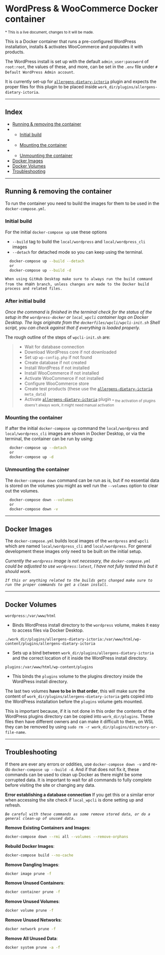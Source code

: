 # WordPress & WooCommerce Docker container

<sup>\* This is a live document, changes to it will be made.</sup>

This is a Docker container that runs a pre-configured WordPress installation, installs & activates WooCommerce and populates it with products.

The WordPress install is set up with the default `admin_user:password` of `root:root`, the values of these, and more, can be set in the `.env` file under `# Default WordPress Admin account`.

It is currently set-up for [`allergens-dietary-ictoria`](https://github.com/Ictoria-BV/wp_allergenen) plugin and expects the proper files for this plugin to be placed inside `work_dir/plugins/allergens-dietary-ictoria`.

---

## Index

- [Running & removing the container](#running-&-removing-the-container)
- - [Initial build](#initial-build)
- - [Mounting the container](#mounting-the-container)
- - [Unmounting the container](#unmounting-the-container)
- [Docker Images](#docker-images)
- [Docker Volumes](#docker-volumes)
- [Troubleshooting](#troubleshooting)

---

## Running & removing the container

To run the container you need to build the images for them to be used in the `docker-compose.yml`.

### Initial build

For the initial `docker-compose up` use these options

- `--build` tag to build the `local/wordpress` and `local/wordpress_cli` images
- `--detach` for detached mode so you can keep using the terminal.

```sh
  docker-compose up --build --detach
  or
  docker-compose up --build -d
```

`When using GitHub Desktop make sure to always run the build command from the `main` branch, unless changes are made to the Docker build process and related files.`

### After initial build

_Once the command is finished in the terminal check for the status of the setup in the `wordpress-docker` or `local_wpcli` container logs on Docker Desktop. The logs originate from the `dockerfiles/wpcli/wpcli-init.sh` Shell script, you can check against that if everything is loaded properly._

The rough outline of the steps of `wpcli-init.sh` are:

> - Wait for database connection
> - Download WordPress core if not downloaded
> - Set up `wp-config.php` if not found
> - Create database if not created
> - Install WordPress if not installed
> - Install WooCommerce if not installed
> - Activate WooCommerce if not installed
> - Configure WooCommerce store
> - Create test products (these use the [`allergens-dietary-ictoria`](https://github.com/Ictoria-BV/wp_allergenen) `meta_data`)
> - Activate [`allergens-dietary-ictoria`](https://github.com/Ictoria-BV/wp_allergenen) plugin
>   <sub>\* the activation of plugins doens't always work, it might need manual activation</sub>

### Mounting the container

If after the initial `docker-compose up` command the `local/wordpress` and `local/wordpress_cli` images are shown in Docker Desktop, or via the terminal, the container can be run by using:

```sh
  docker-compose up --detach
  or
  docker-compose up -d
```

### Unmounting the container

The `docker-compose down` command can be run as is, but if no essential data is stored on the volumes you might as well run the `--volumes` option to clear out the volumes.

```sh
  docker-compose down --volumes
  or
  docker-compose down -v
```

---

## Docker Images

The `docker-compose.yml` builds local images of the `wordpress` and `wpcli` which are named `local/wordpress_cli` and `local/wordpress`. For general development these images only need to be built on the initial setup.

_Currently the `wordpress` image is not necessary, the `docker-compose.yml` could be adjusted to use `wordpress:latest`, I have not fully tested this but it should work._

_`If this or anything related to the builds gets changed make sure to run the proper commands to get a clean install.`_

---

## Docker Volumes

`wordpress:/var/www/html`

- Binds WordPress install directory to the `wordpress` volume, makes it easy to access files via Docker Desktop.

`./work_dir/plugins/allergens-dietary-ictoria:/var/www/html/wp-content/plugins/allergens-dietary-ictoria`

- Sets up a bind between `work_dir/plugins/allergens-dietary-ictoria` and the correct location of it inside the WordPress install directory.

`plugins:/var/www/html/wp-content/plugins`

- This binds the `plugins` volume to the plugins directory inside the WordPress install directory.

The last two volumes **have to be in that order**, this will make sure the content of `work_dir/plugins/allergens-dietary-ictoria` gets copied into the WordPress installation before the `plugins` volume gets mounted.

This is important because, if it is not done in this order the contents of the WordPress plugins directory can be copied into `work_dir/plugins`. These files then have different owners and can make it difficult to them, on WSL they can be removed by using `sudo rm -r work_dir/plugins/directory-or-file-name`.

---

## Troubleshooting

If there are ever any errors or oddities, use `docker-compose down -v` and re-do `docker-compose up --build -d`. And if that does not fix it, these commands can be used to clean up Docker as there might be some corrupted data. It is important to wait for all commands to fully complete before visiting the site or changing any data.

**Error establishing a database connection**
If you get this or a similar error when accessing the site check if `local_wpcli` is done setting up and refresh.

_`Be careful with these commands as some remove stored data, or do a general clean-up of unused data.`_

**Remove Existing Containers and Images**:

```sh
docker-compose down --rmi all --volumes --remove-orphans
```

**Rebuild Docker Images**:

```sh
docker-compose build --no-cache
```

**Remove Dangling Images**:

```sh
docker image prune -f
```

**Remove Unused Containers**:

```sh
docker container prune -f
```

**Remove Unused Volumes**:

```sh
docker volume prune -f
```

**Remove Unused Networks**:

```sh
docker network prune -f
```

**Remove All Unused Data**:

```sh
docker system prune -a -f
```
